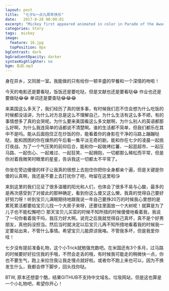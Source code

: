 ```yaml
---
layout: post
title:  "七夕&一点九周年快乐"
date:   2017-8-28 00:00:01
excerpt: "Mickey first appeared animated in color in Parade of the Award Nominees in 1932, however the film strip was..."
categories: Story
tags:  mickey
image: 
  feature: 16.jpg
  topPosition: 0px
bgContrast: dark
bgGradientOpacity: darker
syntaxHighlighter: no
bgm: 名前.mp3
---
```


身在异乡，又同居一室。我能做的只有给你一顿丰盛的早餐和一个深情的吻啦！

今天的电影还是要看哒，饭饭还是要吃哒，但是文献也还是要看哒😂 作业也还是要做哒😂😂 单词还是要查哒😂😂😂

来美国这么多天了，我们经历了真的很多事，有时候我们忍不住会想为什么吃饭的时候都没话讲，为什么对方总是这么不理解自己，为什么生活有这么多不顺，有的事情想多了真的会哭呢。为什么要来美国看这么多文献啊，为什么别人的英语都那么好啊，为什么我连简单的话都说不清楚啊。谁的生活都不简单，但我们都乐在其中不是吗。能从后面抱住正在炒饭的你，能看着你的身影在干净的马路上蹦蹦哒哒，能和困困的你在燥热的午后看一集平淡无奇的剧，能和你在七夕的凌晨一起挑灯夜战、为了一个气压笑的前仰后合，能和你一起做烤红薯、一起逛超市、一起压马路、一起伤心、一起难过、一起狂笑、一起拥抱，一切都那么稀松而平常，但是你对着我微笑时眼里的星星，告诉我这一切都太不平常了。

你坐在旁边傻傻的样子让我真的很想上去抱住你把你全身都亲个遍，但是关键是你傻的认真啊，我还是不要上去打扰你了吧，吻留在这里啦😘

来到这里的我们见证了很多温暖的阳光和人们，也体会了很多不易与心酸，最多的是再次感受到了对彼此的那种确定，看到你这么傻又这么懒，我真的觉得自己要好好努力呀！听到宝贝儿满眼期待地跟我说一年自己要挣20万的时候我心里想的是累死累活都要给宝贝儿找一个大房子来呀，还要往里面放一个大树呢！就算是为了儿子也不能松懈吧😶 那天宝贝儿买菜的时候不知所措的时候傻傻地看着我，我说了一句你看着我干吗，我压力好大啊。说完之后我就觉得自己真坏，真不是个好男朋友，真他妈没担当。然后当时就决定以后宝贝儿再不知所措地看着我的时候我一定要站出来，不管什么事情。希望宝贝儿能原谅我咯。不管我多坏，但是我爱你哇！

七夕没有提前准备礼物，这个小Trick就勉强充数吧。在米国还有3个多月，过马路的时候要好好拉住我的手哦，不然会走丢的哦，有时候我可能走的稍微快一点，你也不要生气，跑上来拉住我让我走慢点就好啦。或者你不跑上来也可以，因为不换发生什么，我都会停下脚步，回头找你哒。

BTW, 原本还想耍个酷，结果GITHUB不支持中文域名，垃圾网站，但是这也算是一个小礼物吧，希望你开心！
<div class="img img--fullContainer img--14xLeading" style="background-image: url({{ site.baseurl_posts_img }}16.png); height: 800px"></div>
